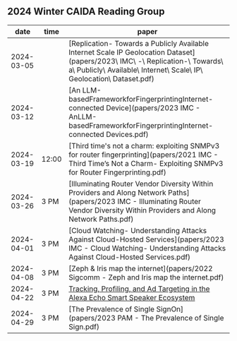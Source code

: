 ## 2024 Winter CAIDA Reading Group 

| date | time| paper | 
|------|----|---|
| 2024-03-05 | | [Replication- Towards a Publicly Available Internet Scale IP Geolocation Dataset](papers/2023\ IMC\ -\ Replication-\ Towards\ a\ Publicly\ Available\ Internet\ Scale\ IP\ Geolocation\ Dataset.pdf)
| 2024-03-12 | | [An LLM-basedFrameworkforFingerprintingInternet-connected Device](papers/2023 IMC - AnLLM-basedFrameworkforFingerprintingInternet-connected Devices.pdf) |
| 2024-03-19 | 12:00 | [Third time's not a charm: exploiting SNMPv3 for router fingerprinting](papers/2021 IMC - Third Time’s Not a Charm- Exploiting SNMPv3 for Router Fingerprinting.pdf) | 
|  2024-03-26 | 3 PM | [Illuminating Router Vendor Diversity Within Providers and Along Network Paths](papers/2023 IMC - Illuminating Router Vendor Diversity Within Providers and Along Network Paths.pdf) | 
| 2024-04-01 | 3 PM    | [Cloud Watching- Understanding Attacks Against Cloud-Hosted Services](papers/2023 IMC - Cloud Watching- Understanding Attacks Against Cloud-Hosted Services.pdf) | 
| 2024-04-08 | 3 PM | [Zeph & Iris map the internet](papers/2022 Sigcomm - Zeph and Iris map the internet.pdf) | 
| 2024-04-22 | 3 PM | [Tracking, Profiling, and Ad Targeting in the Alexa Echo Smart Speaker Ecosystem](https://dl.acm.org/doi/10.1145/3618257.3624803)   |
| 2024-04-29 | 3 PM | [The Prevalence of Single SignOn](papers/2023 PAM - The Prevalence of Single Sign.pdf) | 
